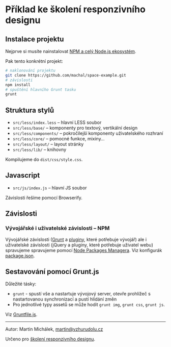 # Příklad ke školení responzivního designu

## Instalace projektu

Nejprve si musíte nainstalovat [NPM a celý Node.js ekosystém](http://www.vzhurudolu.cz/prirucka/node-instalace).

Pak tento konkrétní projekt:

```bash
# naklonování projektu
git clone https://github.com/machal/space-example.git
# závislosti
npm install
# spuštění hlavního Grunt tasku
grunt
```

## Struktura stylů

* `src/less/index.less` – hlavní LESS soubor
* `src/less/base/` – komponenty pro textový, vertikální design
* `src/less/components/` – pokročilejší komponenty uživatelského rozhraní
* `src/less/core/` – pomocné funkce, mixiny…
* `src/less/layout/` – layout stránky
* `src/less/lib/` – knihovny

Kompilujeme do `dist/css/style.css`.

## Javascript

* `src/js/index.js` – hlavní JS soubor

Závislosti řešíme pomocí Browserify.

## Závislosti 

### Vývojářské i uživatelské závislosti – NPM

Vývojářské závislosti ([Grunt](http://www.vzhurudolu.cz/prirucka/grunt) a [pluginy](http://www.vzhurudolu.cz/prirucka/grunt-pluginy), 
které potřebuje vývojář) ale i uživatelské závislosti (jQuery a pluginy, které potřebuje uživatel webu) 
spravujeme spravujeme pomocí [Node Packages Managera](https://www.npmjs.com/). Viz konfigurák [package.json](./package.json).

## Sestavování pomocí Grunt.js

Důležité tásky:

* `grunt` - spustí vše a nastartuje vývojový server, otevře prohlížeč s nastartovanou synchronizací a pustí hlídání změn
* Pro jednotlivé typy assetů se může hodit `grunt img`, `grunt css`, `grunt js`.

Viz [Gruntfile.js](./Gruntfile.js).

---

Autor: Martin Michálek, martin@vzhurudolu.cz

Určeno pro [školení responzivního designu](http://www.vzhurudolu.cz/kurzy/responzivni-design).
